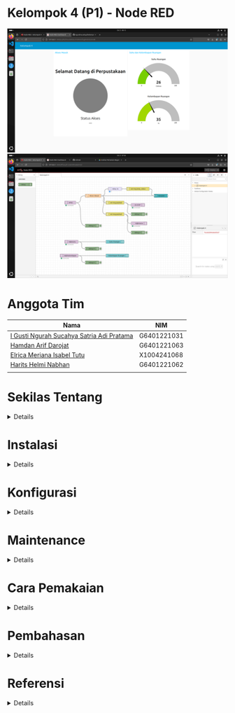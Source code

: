 # Kelompok 4 (P1) - Node RED
![hasil1.png](images/hasil1.png)
![hasil2.png](images/hasil2.png)

# Anggota Tim
| Nama                                      | NIM          |
|-------------------------------------------|--------------|
| [I Gusti Ngurah Sucahya Satria Adi Pratama](https://github.com/ngurahsucahya)| G6401221031  |
| [Hamdan Arif Darojat](https://github.com/hmdanna)| G6401221063  |
| [Elrica Meriana Isabel Tutu](https://github.com/ElricaMeriana)| X1004241068 |
| [Harits Helmi Nabhan](https://github.com/haritsnabhan)| G6401221062  |
|                          |  |

# Sekilas Tentang
<details>
   Node-RED adalah alat pemograman untuk menghubungkan perangkat-perangkat keras, API, dan layanan online dengan cara yang baru dan menarik. Node-RED memberikan editor berbasis browser untuk membuat aplikasi Internet of Things (IoT) yang mana lingkungan pemrograman visualnya mempermudah penggunanya untuk membuat aplikasi sebagai “flow”. Flow ini terbentuk dari node-node yang saling berhubungan di mana tiap node melakukan tugas tertentu. Walaupun Node-RED didesain untuk Internet of Things (IoT), ia juga dapat digunakan untuk keperluan umum dan untuk berbagai macam jenis aplikasi. Node-RED menyediakan editor alur berbasis peramban web, yang dapat digunakan untuk membuat fungsi JavaScript.
</details>

# Instalasi
<details>

### Alat dan Spesifikasi
1. Raspberry Pi 4 Model B
2. Rangkaian RFID menggunakan ESP32 Board seperti pada gambar di bawah</br>
![rangkaian.png](rangkaian.png)
3. Ubuntu 24
4. Raspberry OS 

### Menghubungkan PC dengan Raspberry (SSH)
```
ssh -X sucahya@192.168.1.102
```
![ssh.png](images/ssh.png)</br>

### Menginstal Node.js
Node RED berjalan di atas Node.js. Maka dari itu kita harus menginstal Node.js terlebih dulu
```
sudo apt update
sudo apt install nodejs
node -v
sudo apt install npm
```
![nodejs1.png](images/nodejs1.png)</br>
![nodejs2.png](images/nodejs2.png)</br>
![nodejs3.png](images/nodejs3.png)</br>

### Menginstal Mosquitto (MQTT Broker)
```
sudo apt update
sudo apt install -y mosquitto
sudo systemctl status mosquitto
sudo apt install -y mosquitto-clients
```
Jika ingin menjalankan atau menutup broker jalankan perintah berikut
```
sudo systemctl start mosquitto
sudo systemctl stop mosquitto
```
![mosquitto1.png](images/mosquitto1.png)</br>
![mosquitto2.png](images/mosquitto2.png)</br>

### Menginstall Node RED
```
sudo npm install -g --unsafe-perm node-red
```
![nodered1.png](images/nodered1.png)

### Setup MQTT ESP32
</details>

# Konfigurasi
<details>

Kita akan menjadikan Raspberry Pi 4 sebagai server. Jadi kita perlu mendaftar dan menginstall localtonet.
### Melakukan registrasi pada localtonet.com
1. Kunjugi website localtonet.com dan isi email untuk registrasi. </br>
![regislocaltonet1.png](images/regislocaltonet1.png)</br>
2. Setelah itu copy authtoken yang diberikan secara otomatis</br>
![regislocaltonet2.png](images/regislocaltonet2.png)</br>
3. Buat server dengan menulis alamat localhost tempat kita menyimpan Node RED (127.0.0.1:1800).
4. Setelah itu jalankan servernya dengan klik tombol start.</br>
![regislocaltonet3.png](images/regislocaltonet3.png)</br>
### Menginstal localtonet 
Localtonet berjalan di berbagai maam arsitektur. Raspberry Pi 4 yang saya pakai berjalan dengan arsitektur aarch64 sehingga saya unduh versi yang sesuai.
```
wget https://localtonet.com/download/localtonet-linux-arm.zip
unzip localtonet-linux-arm.zip
chmod 777 ./localtonet
./localtonet authtoken PASTE_HERE_COPIED_AUTHTOKEN 
```
Sehingga muncul tampilan seperti ini</br>
![localtonet1.png](images/localtonet1.png)</br>
Jangan lupa jalankan Node RED.</br>
Sekarang server sudah berjalan melalui Raspberry Pi 4. Server akan tetap hidup selama Raspberry Pi 4 juga menyala. 
</details>


# Maintenance
<details>
</details>

# Cara Pemakaian
<details>

### Membuka Node RED pertama kali
Memulai Node RED dengan mengetik command di bawah
```
node-red
chromium-browser
```
![nodered2.png](images/nodered2.png)</br>

Setelah server Node RED berjalan dan browser terbuka, maka tulis http://127.0.0.1:1880/ pada laman pencarian. Nanti akan muncul tampilan seperti di bawah ini

![nodered3.png](images/nodered3.png)</br>
![nodered4.png](images/nodered4.png)</br>

### Pengenalan fitur
1. Node
2. Flow </br>
   - Tab
   - Group
   - Label
3. Configuration
4. Debug
5. Plug-in

### Memulai projek

</details>

# Pembahasan
<details>
   Node-RED adalah platform pemrograman berbasis aliran (flow-based programming) yang ditulis dalam bahasa JavaScript dan berjalan pada runtime Node.js. Berikut adalah kelebihan-kelebihan Node-RED:
   
- Memiliki antarmuka visual drag-and-drop yang sangat intuitif untuk membuat aliran program
- Mendukung berbagai protokol IoT seperti MQTT, HTTP, WebSocket, dan protokol industri lainnya
- Memiliki dashboard yang mudah dikustomisasi untuk visualisasi data secara real-time
- Tersedia ribuan node tambahan dari komunitas yang dapat diinstall dengan mudah
- Cocok untuk proyek IoT dan automasi karena ringan dan dapat berjalan di perangkat dengan resource terbatas
- Komunitas yang aktif dan dokumentasi yang lengkap
- Dapat diintegrasikan dengan berbagai platform dan layanan cloud
   
Beberapa kekurangan Node-RED antara lain:
- Meskipun antarmuka visual memudahkan pemrograman, tapi bisa membatasi fleksibilitas untuk logic yang sangat kompleks
- Performa bisa menurun ketika menangani aliran data yang sangat besar
- Node-RED merupakan platform open-source yang gratis, namun ketika diintegrasikan dengan layanan infrastruktur komputasi tertentu akan memerlukan biaya berlangganan dari penyedia layanan tersebut. Seingga biaya muncul dari penggunaan layanan pihak ketiga.  Beberapa contohnya:
  - Jika menggunakan node untuk mengakses API dari layanan premium seperti IBM Watson, AWS Lambda, atau Microsoft Azure, maka layanan-layanan ini mungkin memerlukan langganan premium meskipun node di Node-RED gratis.
  - Node yang memanfaatkan layanan cloud seperti Infura atau Alchemy untuk blockchain juga mungkin memerlukan akun premium di layanan tersebut.
- Membutuhkan pemahaman dasar JavaScript untuk fungsi-fungsi custom

Jika dibandingkan dengan platform serupa seperti Grafana, Node-RED ini memiliki keunggulan dan kelemahannya sendiri. Berikut adalah beberapa perbandingan antara kedua CMS ini:
- Node-RED lebih fokus pada pemrograman aliran dan automasi, sementara Grafana lebih spesialis untuk visualisasi dan monitoring
- Dashboard Node-RED lebih sederhana tapi lebih mudah dikustomisasi, sedangkan Grafana memiliki fitur visualisasi yang jauh lebih kaya
- Node-RED memiliki kemampuan pemrosesan dan transformasi data yang lebih baik
Grafana lebih unggul dalam hal manajemen alert dan notifikasi
- Node-RED lebih ringan dan mudah di-deploy di edge device
Kurva pembelajaran Node-RED lebih landai untuk pemula dibanding Grafana

</details>

# Referensi
<details>
</details>
